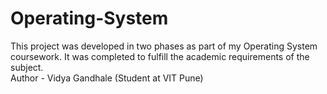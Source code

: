# Operating-System
This project was developed in two phases as part of my Operating System coursework. It was completed to fulfill the academic requirements of the subject.
<br>
Author - Vidya Gandhale (Student at VIT Pune)

